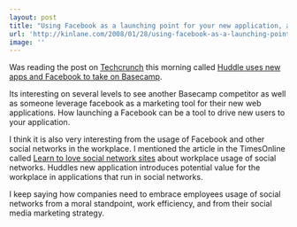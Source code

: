 ```yaml
---
layout: post
title: "Using Facebook as a launching point for your new application, and injecting work into your employees social networking habit."
url: 'http://kinlane.com/2008/01/28/using-facebook-as-a-launching-point-for-your-new-application-and-injecting-work-into-your-employees-social-networking-habit/'
image: ''
---
```


Was reading the post on [Techcrunch][1] this morning called [Huddle uses new apps and Facebook to take on Basecamp][2].

Its interesting on several levels to see another Basecamp competitor as well as someone leverage facebook as a marketing tool for their new web applications. How launching a Facebook can be a tool to drive new users to your application.

I think it is also very interesting from the usage of Facebook and other social networks in the workplace. I mentioned the article in the TimesOnline called [Learn to love social network sites][3] about workplace usage of social networks. Huddles new application introduces potential value for the workplace in applications that run in social networks.

I keep saying how companies need to embrace employees usage of social networks from a moral standpoint, work efficiency, and from their social media marketing strategy.


   [1]: http://www.techcrunch.com/
   [2]: http://www.techcrunch.com/2008/01/28/huddle-uses-new-apps-and-facebook-to-take-on-basecamp/
   [3]: http://www.timesonline.co.uk/tol/life_and_style/career_and_jobs/recruiter_forum/article3255962.ece?Submitted=true
